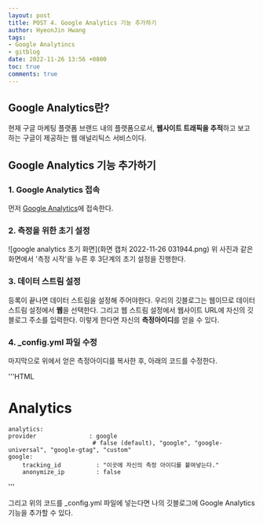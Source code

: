 ```yaml
---
layout: post
title: POST 4. Google Analytics 기능 추가하기
author: HyeonJin Hwang
tags:
- Google Analytincs
- gitblog
date: 2022-11-26 13:56 +0800
toc: true
comments: true
---
```


## Google Analytics란? 
현재 구글 마케팅 플랫폼 브랜드 내의 플랫폼으로서, **웹사이트 트래픽을 추적**하고 보고하는 구글이 제공하는 웹 애널리틱스 서비스이다.     

## Google Analytics 기능 추가하기

### 1. Google Analytics 접속
먼저 [Google Analytics](https://analytics.google.com/analytics/web/provision/?authuser=1#/provision)에 접속한다.


### 2. 측정을 위한 초기 설정
![google analytics 초기 화면](화면 캡처 2022-11-26 031944.png)
위 사진과 같은 화면에서 '측정 시작'을 누른 후 3단계의 초기 설정을 진행한다.


### 3. 데이터 스트림 설정
등록이 끝나면 데이터 스트림을 설정해 주어야한다. 우리의 깃블로그는 웹이므로 데이터 스트림 설정에서 **웹**을 선택한다.
그리고 웹 스트림 설정에서 웹사이트 URL에 자신의 깃블로그 주소를 입력한다.
이렇게 한다면 자신의 **측정아이디**를 얻을 수 있다.


### 4. _config.yml 파일 수정
마지막으로 위에서 얻은 측정아이디를 복사한 후, 아래의 코드를 수정한다.


'''HTML
# Analytics
    analytics:
    provider               : google
                            # false (default), "google", "google-universal", "google-gtag", "custom"
    google:
        tracking_id          : "이곳에 자신의 측정 아이디를 붙여넣는다."
        anonymize_ip         : false 
'''

 그리고 위의 코드를 _config.yml 파일에 넣는다면 나의 깃블로그에 Google Analytics 기능을 추가할 수 있다.